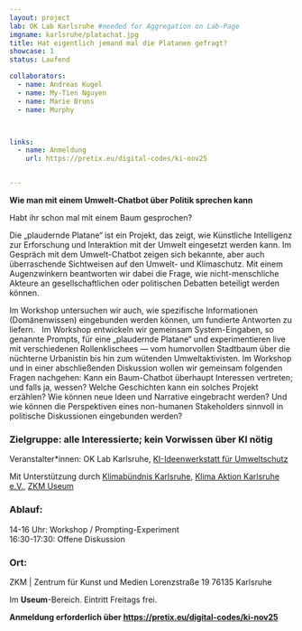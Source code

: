 ```yaml
---
layout: project
lab: OK Lab Karlsruhe #needed for Aggregation on Lab-Page
imgname: karlsruhe/platachat.jpg
title: Hat eigentlich jemand mal die Platanen gefragt?
showcase: 1
status: Laufend

collaborators:
  - name: Andreas Kugel
  - name: My-Tien Nguyen
  - name: Marie Bruns
  - name: Murphy



links:
  - name: Anmeldung
    url: https://pretix.eu/digital-codes/ki-nov25


---
```


**Wie man mit einem Umwelt-Chatbot über Politik sprechen kann**

Habt ihr schon mal mit einem Baum gesprochen?  

Die „plaudernde Platane“ ist ein Projekt, das zeigt, wie Künstliche Intelligenz zur Erforschung und Interaktion mit der Umwelt eingesetzt werden kann. Im Gespräch mit dem Umwelt-Chatbot zeigen sich bekannte, aber auch überraschende Sichtweisen auf den Umwelt- und Klimaschutz. Mit einem Augenzwinkern beantworten wir dabei die Frage, wie nicht-menschliche Akteure an gesellschaftlichen oder politischen Debatten beteiligt werden können. 

Im Workshop untersuchen wir auch, wie spezifische Informationen (Domänenwissen) eingebunden werden können, um fundierte Antworten zu liefern.
 
Im Workshop entwickeln wir gemeinsam System-Eingaben, so genannte Prompts, für eine „plaudernde Platane“ und experimentieren live mit verschiedenen Rollenklischees — vom humorvollen Stadtbaum über die nüchterne Urbanistin bis hin zum wütenden Umweltaktivisten. Im Workshop und in einer abschließenden Diskussion wollen wir gemeinsam folgenden Fragen nachgehen: Kann ein Baum-Chatbot überhaupt Interessen vertreten; und falls ja, wessen? Welche Geschichten kann ein solches Projekt erzählen? Wie können neue Ideen und Narrative eingebracht werden? Und wie können die Perspektiven eines non-humanen Stakeholders sinnvoll in politische Diskussionen eingebunden werden? 

### Zielgruppe: alle Interessierte; kein Vorwissen über KI nötig 

Veranstalter*innen: OK Lab Karlsruhe, [KI-Ideenwerkstatt für Umweltschutz](https://www.ki-ideenwerkstatt.de/) 

Mit Unterstützung durch [Klimabündnis Karlsruhe](https://www.klimabuendnis-karlsruhe.de/), [Klima Aktion Karlsruhe e.V.](https://klima-aktion-ka.de/), [ZKM Useum](https://zkm.de/de/ausstellungen-veranstaltungen/useum)


### Ablauf:  
14-16 Uhr: Workshop / Prompting-Experiment  
16:30-17:30: Offene Diskussion 

### Ort:
ZKM | Zentrum für Kunst und Medien 
Lorenzstraße 19 
76135 Karlsruhe 

Im **Useum**-Bereich. Eintritt Freitags frei.


**Anmeldung erforderlich über https://pretix.eu/digital-codes/ki-nov25**



